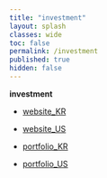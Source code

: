 ```yaml
---
title: "investment"
layout: splash
classes: wide
toc: false
permalink: /investment
published: true
hidden: false
---
```


<font style='font-size:"7"; font-weight:bold'> investment </font>


- [website_KR](/investment/website_KR)
- [website_US](/investment/website_US)


- [portfolio_KR](/investment/portfolio_KR)
- [portfolio_US](/investment/portfolio_US)
